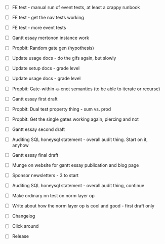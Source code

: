 - [ ] FE test - manual run of event tests, at least a crappy runbook
- [ ] FE test - get the nav tests working
- [ ] FE test - more event tests
- [ ] Gantt essay mertonon instance work
- [ ] Propbit: Random gate gen (hypothesis)

- [ ] Update usage docs - do the gifs again, but slowly
- [ ] Update setup docs - grade level
- [ ] Update usage docs - grade level
- [ ] Propbit: Gate-within-a-cnot semantics (to be able to iterate or recurse)

- [ ] Gantt essay first draft
- [ ] Propbit: Dual test property thing - sum vs. prod
- [ ] Propbit: Get the single gates working again, piercing and not

- [ ] Gantt essay second draft
- [ ] Auditing SQL honeysql statement - overall audit thing. Start on it, anyhow

- [ ] Gantt essay final draft
- [ ] Munge on website for gantt essay publication and blog page
- [ ] Sponsor newsletters - 3 to start
- [ ] Auditing SQL honeysql statement - overall audit thing, continue

- [ ] Make ordinary nn test on norm layer op
- [ ] Write about how the norm layer op is cool and good - first draft only
- [ ] Changelog
- [ ] Click around
- [ ] Release
